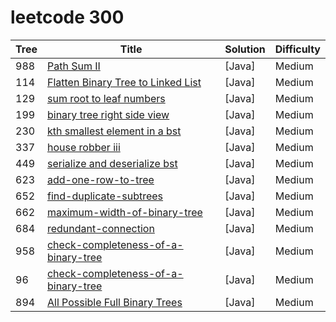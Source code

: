# leetcode 300
| Tree | Title | Solution | Difficulty |
|---| ----- | -------- | ---------- |
|988|[Path Sum II](https://github.com/xiantang/leetcode/blob/master/java/src/Tree/113.path-sum-ii.java) | [Java] | Medium |
|114|[Flatten Binary Tree to Linked List](https://github.com/xiantang/leetcode/blob/master/java/src/Tree/114.flatten-binary-tree-to-linked-list.java) | [Java] | Medium |
|129|[sum root to leaf numbers](https://github.com/xiantang/leetcode/blob/master/java/src/Tree/129.sum-root-to-leaf-numbers.java) | [Java] | Medium |
|199|[binary tree right side view](https://github.com/xiantang/leetcode/blob/master/java/src/Tree/199.binary-tree-right-side-view.java) | [Java] | Medium |
|230|[kth smallest element in a bst](https://github.com/xiantang/leetcode/blob/master/java/src/Tree/230.kth-smallest-element-in-a-bst) | [Java] | Medium |
|337|[house robber iii ](https://github.com/xiantang/leetcode/blob/master/java/src/Tree/337.house-robber-iii.java) | [Java] | Medium |
|449|[serialize and deserialize bst](https://github.com/xiantang/leetcode/blob/master/java/src/Tree/449.serialize-and-deserialize-bst.java) | [Java] | Medium |
|623|[add-one-row-to-tree](https://github.com/xiantang/leetcode/blob/master/java/src/Tree/623.add-one-row-to-tree.java) | [Java] | Medium |
|652|[find-duplicate-subtrees](https://github.com/xiantang/leetcode/blob/master/java/src/Tree/652.find-duplicate-subtrees.java) | [Java] | Medium |
|662|[maximum-width-of-binary-tree](https://github.com/xiantang/leetcode/blob/master/java/src/Tree/662.maximum-width-of-binary-tree.java) | [Java] | Medium |
|684|[redundant-connection](https://github.com/xiantang/leetcode/blob/master/java/src/Tree/684.redundant-connection.java) | [Java] | Medium |
|958|[check-completeness-of-a-binary-tree](https://github.com/xiantang/leetcode/blob/master/java/src/Tree/958.check-completeness-of-a-binary-tree.java) | [Java] | Medium |
|96|[check-completeness-of-a-binary-tree](https://github.com/xiantang/leetcode/blob/master/java/src/Tree/958.check-completeness-of-a-binary-tree.java) | [Java] | Medium |
|894|[All Possible Full Binary Trees](https://github.com/xiantang/leetcode/blob/master/java/src/Tree/AllPossibleFullBinaryTrees.java) | [Java] | Medium |
